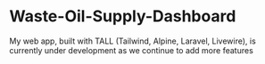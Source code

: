 # Waste-Oil-Supply-Dashboard
My web app, built with TALL (Tailwind, Alpine, Laravel, Livewire), is currently under development as we continue to add more features
